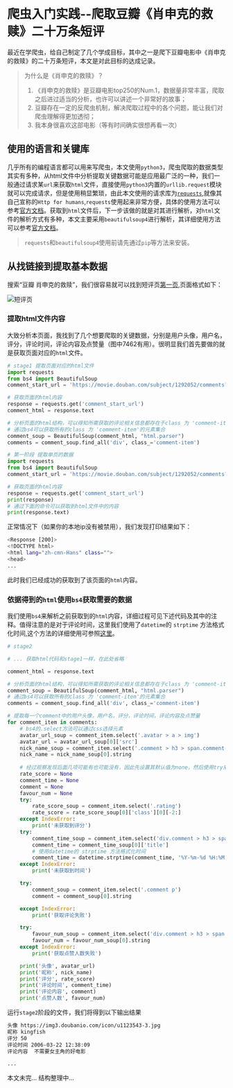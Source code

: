 # 爬虫入门实践--爬取豆瓣《肖申克的救赎》二十万条短评

最近在学爬虫，给自己制定了几个学成目标，其中之一是爬下豆瓣电影中《肖申克的救赎》的二十万条短评，本文是对此目标的达成记录。

> 为什么是《肖申克的救赎》？
> 
> 1. 《肖申克的救赎》是豆瓣电影top250的Num.1，数据量非常丰富，爬取之后进过适当的分析，也许可以讲述一个非常好的故事；
> 2. 豆瓣存在一定的反爬虫机制，解决爬取过程中的各个问题，能让我们对爬虫理解得更加透彻；
> 3. 我本身很喜欢这部电影（等有时间确实很想再看一次）

## 使用的语言和关键库
几乎所有的编程语言都可以用来写爬虫，本文使用`python3`，爬虫爬取的数据类型其实有多种，从html文件中分析提取关键数据可能是应用最广泛的一种，我们一般通过请求某`url`来获取`html`文件，直接使用`python3`内置的`urllib.request`模块就可以完成请求，但是使用稍显繁琐，由此本文使用的请求库为[`requests`](http://docs.python-requests.org/en/master/),就像其自己宣称的`Http for humans`,`requests`使用起来非常方便，具体的使用方法可以参考[官方文档](http://docs.python-requests.org/en/master/)。获取到`html`文件后，下一步该做的就是对其进行解析，对`html`文件的解析方式有多种，本文主要采用`beautifulsoup4`进行解析，其详细使用方法可以参考[官方文档](https://www.crummy.com/software/BeautifulSoup/bs4/doc/)。

> `requests`和`beautifulsoup4`使用前请先通过`pip`等方法来安装。

## 从找链接到提取基本数据

搜索“豆瓣 肖申克的救赎”，我们很容易就可以找到短评页[第一页](https://movie.douban.com/subject/1292052/comments?status=P),页面格式如下：

![短评页](http://7xs0ss.com1.z0.glb.clouddn.com/python/crawler%E7%9F%AD%E8%AF%84%E9%A1%B5.png)

### 提取html文件内容

大致分析本页面，我找到了几个想要爬取的关键数据，分别是用户头像，用户名，评分，评论时间，评论内容及点赞量（图中7462有用）。很明显我们首先要做的就是获取页面对应的`html`文件。

```py
# stage1 提取页面对应的html文件
import requests
from bs4 import BeautifulSoup
comment_start_url = 'https://movie.douban.com/subject/1292052/comments?status=P'

# 获取页面的html内容
response = requests.get('comment_start_url')
comment_html = response.text

# 分析页面的html结构，可以得知所需获取的评论相关信息都存在于class 为 'comment-item'的 div 中
# 通过bs4可以获取所有的class 为 'comment-item'的元素集合
comment_soup = BeautifulSoup(comment_html, "html.parser")
comments = comment_soup.find_all('div', class_='comment-item')

# 第一阶段 提取单页的数据
import requests
from bs4 import BeautifulSoup
comment_start_url = 'https://movie.douban.com/subject/1292052/comments?status=P'

# 获取页面的html内容
response = requests.get('comment_start_url')
print(response)
# 通过下面的命令可以获取到html文件中的内容
print(response.text)

```

正常情况下（如果你的本地ip没有被禁用），我们发现打印结果如下：

```bash
<Response [200]>
<!DOCTYPE html>
<html lang="zh-cmn-Hans" class="">
<head>
...
```

此时我们已经成功的获取到了该页面的`html`内容。

### 依据得到的`html`使用`bs4`获取需要的数据

我们使用`bs4`来解析之前获取到的`html`内容，详细过程可见下述代码及其中的注释。值得注意的是对于评论时间，这里我们使用了`datetime`的 `strptime` 方法格式化时间,这个方法的详细使用可参照[这里](http://strftime.org/)。

```py
# stage2

# ... 获取html代码和stage1一样，在此处省略

comment_html = response.text

# 分析页面的html结构，可以得知所需获取的评论相关信息都存在于class 为 'comment-item'的 div 中
comment_soup = BeautifulSoup(comment_html, "html.parser")
# 通过bs4可以获取所有的class 为 'comment-item'的元素集合
comments = comment_soup.find_all('div', class_='comment-item')

# 提取每一个comment中的用户头像，用户名，评分，评论时间，评论内容及点赞量
for comment_item in comments:
	# bs4的.select方法可以通过css选择元素
    avatar_url_soup = comment_item.select('.avatar > a > img')
    avatar_url = avatar_url_soup[0]['src']
    nick_name_soup = comment_item.select('.comment > h3 > span.comment-info > a')
    nick_name = nick_name_soup[0].string
    
    # 经过观察发现后面几项可能有也可能没有，因此先设置其默认值为none，然后使用try来获取值
    rate_score = None
    comment_time = None
    comment = None
    favour_num = None
    try:
        rate_score_soup = comment_item.select('.rating')
        rate_score = rate_score_soup[0]['class'][0][-2:]
    except IndexError:
        print('未获取到评分')
    try:
        comment_time_soup = comment_item.select('div.comment > h3 > span.comment-info > span.comment-time')
        comment_time = comment_time_soup[0]['title']
        # 使用datetime的 strptime 方法格式化时间
        comment_time = datetime.strptime(comment_time, '%Y-%m-%d %H:%M:%S')
    except IndexError:
        print('未获取到时间')

    try:
        comment_soup = comment_item.select('.comment p')
        comment = comment_soup[0].string

    except IndexError:
        print('获取评论失败')

    try:
        favour_num_soup = comment_item.select('div.comment > h3 > span.comment-vote > span')
        favour_num = favour_num_soup[0].string
    except IndexError:
        print('获取点赞人数失败')

    print('头像', avatar_url)
    print('昵称', nick_name)
    print('评分', rate_score)
    print('评论时间', comment_time)
    print('评论内容', comment)
    print('点赞人数', favour_num)


```

运行`stage2`阶段的文件，我们将得到以下输出结果

```bash
头像 https://img3.doubanio.com/icon/u1123543-3.jpg
昵称 kingfish
评分 50
评论时间 2006-03-22 12:38:09
评论内容  不需要女主角的好电影

...
```



本文未完... 结构整理中...


